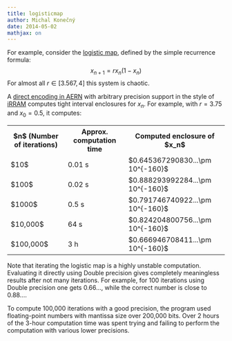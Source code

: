 ```yaml
---
title: logisticmap
author: Michal Konečný
date: 2014-05-02
mathjax: on
---
```


For example, consider
the [logistic map](http://en.wikipedia.org/wiki/Logistic_map), defined by the simple recurrence formula:
$$
x_{n+1} = rx_n(1-x_n)
$$
For almost all $r\in[3.567,4]$ this system is chaotic.

A [direct encoding in AERN](https://github.com/michalkonecny/aern/blob/master/aern-mpfr/demos/LogisticMap.hs) 
with arbitrary precision support
in the style of [iRRAM](http://irram.uni-trier.de/) computes tight interval enclosures for
$x_n$.  For example, with $r=3.75$ and $x_0=0.5$, it computes:

<!--
$n$    time          computed enclosure of $x_n$                     
-----  ------ ----   --------------------------------
10     0.008s        $0.64536729083093...\pm 10^{-160}$
100    0.02s         $0.88829399228403...\pm 10^{-160}$
1000   0.5s          $0.79174674092244...\pm 10^{-160}$
10000  72s           $0.82420480075653...\pm 10^{-160}$
100000 3h           $0.666946708411...\pm 10^{-160}$
-->

<table class="table table-striped table-bordered">
<tr>
<th>$n$ (Number of iterations)</th><th>Approx. computation time</th><th>Computed enclosure of $x_n$</th>
</tr>
<tr>
<td>$10$</td><td>0.01 s</td><td>$0.645367290830...\pm 10^{-160}$</td>
</tr>
<tr>
<td>$100$</td><td>0.02 s</td><td>$0.888293992284...\pm 10^{-160}$</td>
</tr>
<tr>
<td>$1000$</td><td>0.5 s</td><td>$0.791746740922...\pm 10^{-160}$</td>
</tr>
<tr>
<td>$10,000$</td><td>64 s</td><td>$0.824204800756...\pm 10^{-160}$</td>
</tr>
<tr>
<td>$100,000$</td><td>3 h</td><td>$0.666946708411...\pm 10^{-160}$</td>
</tr>
</table>

Note that iterating the logistic map is a highly unstable computation.  Evaluating 
it directly using Double precision gives completely meaningless results 
after not many iterations.  For example, for 100 iterations using Double
precision one gets $0.66...$, while the correct number is close to $0.88...$. 

To compute 100,000 iterations with a good
precision, the program used floating-point numbers with mantissa size 
over 200,000 bits.  Over 2 hours of the 3-hour computation time was spent
trying and failing to perform the computation with various lower precisions.

<!-- 
TODO: Demonstrate that the same formula can be used to evaluate on real numbers 
as well as on real functions to capture dependency.

Show how x_1..x_5 depend on x_0 \in [0,1].

Plot how x_n depends on n \in [0,10] when r = 4 using the explicit formula.  
-->

